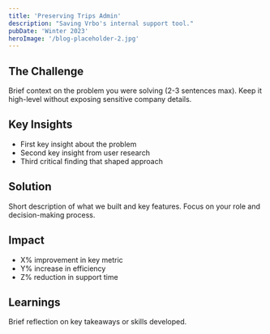 ```yaml
---
title: 'Preserving Trips Admin'
description: "Saving Vrbo's internal support tool."
pubDate: 'Winter 2023'
heroImage: '/blog-placeholder-2.jpg'
---
```


## The Challenge
Brief context on the problem you were solving (2-3 sentences max). Keep it high-level without exposing sensitive company details.

## Key Insights
- First key insight about the problem
- Second key insight from user research
- Third critical finding that shaped approach

## Solution
Short description of what we built and key features. Focus on your role and decision-making process.

## Impact
- X% improvement in key metric
- Y% increase in efficiency
- Z% reduction in support time

## Learnings
Brief reflection on key takeaways or skills developed.